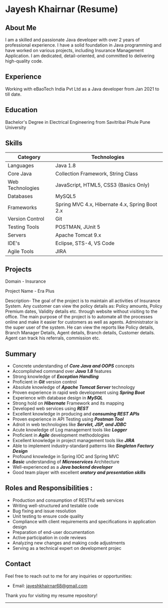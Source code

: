 
# Jayesh Khairnar (Resume) 

## About Me

I am a skilled and passionate Java developer with over 2 years of professional experience. I have a solid foundation in Java programming and have worked on various projects, including Insurance Management Application. I am dedicated, detail-oriented, and committed to delivering high-quality code.


## Experience

Working with eBaoTech India Pvt Ltd as a Java developer from Jan 2021 to till date.
## Education
Bachelor's Degree in Electrical Engineering from Savitribai Phule Pune University
## Skills
| Category            | Technologies                           |
|---------------------|----------------------------------------|
| Languages           | Java 1.8                                |
| Core Java           | Collection Framework, String Class     |
| Web Technologies    | JavaScript, HTML5, CSS3  (Basics Only)              |
| Databases           | MySQL5                                 |
| Frameworks          | Spring MVC 4.x, Hibernate 4.x, Spring Boot 2.x |
| Version Control     | Git                                    |
| Testing Tools       | POSTMAN, JUnit 5                        |
| Servers             | Apache Tomcat 9.x                       |
| IDE's               | Eclipse, STS-4, VS Code                |
| Agile Tools         | JIRA                                   |

## Projects

Domain - Insurance

Project Name - Era Plus

Description- The goal of the project is to maintain all activities of Insurance System. Any customer can
view the policy details as: Policy amounts, Policy Premium dates, Validity details etc. through website
without visiting to the office. The main purpose of the project is to automate all the processes online and
make it easier for customers as well as agents. Administrator is the super user of the system. He can
view the reports like Policy details, Branch Manager Details, Agent details, Branch details, Customer
details. Agent can track his referrals, commission etc. 
## Summary
- Concrete understanding of ***Core Java and OOPS*** concepts
- Accomplished command over ***Java 1.8*** features
- Strong knowledge of ***Exception Handling***
- Proficient in ***Git*** version control
- Absolute knowledge of ***Apache Tomcat Server*** technology
- Proven experience in rapid web development using ***Spring Boot***
- Experience with database design in ***MySQL***
- Strong hold on ***Hibernate*** Framework and its mapping
- Developed web services using ***REST***
- Excellent knowledge in producing and ***consuming REST APIs***
- Proven experience in API Testing using ***Postman Tool***
- Adroit in web technologies like ***Servlet, JSP, and JDBC***
- Acute knowledge of Log management tools like ***Logger***
- Proficient in ***Agile*** development methodologies
- Excellent knowledge in project management tools like ***JIRA***
- Able to implement industry-standard patterns like ***Singleton Factory Design***
- Profound knowledge in Spring IOC and Spring MVC
- ***Basic*** understanding of ***Microservices*** Architecture
- Well-experienced as a ***Java backend developer***
- Good team player with excellent ***oratory and presentation skills***




## Roles and Responsibilities :

- Production and consumption of RESTful web services
- Writing well-structured and testable code
- Bug fixing and issue resolution
- Unit testing to ensure code quality
- Compliance with client requirements and specifications in application design
- Preparation of end-user documentation
- Active participation in code reviews
- Analyzing new changes and making code adjustments
- Serving as a technical expert on development projec



## Contact

Feel free to reach out to me for any inquiries or opportunities:

- Email: jayeshkhairnar68@gmail.com


Thank you for visiting my resume repository!


---

